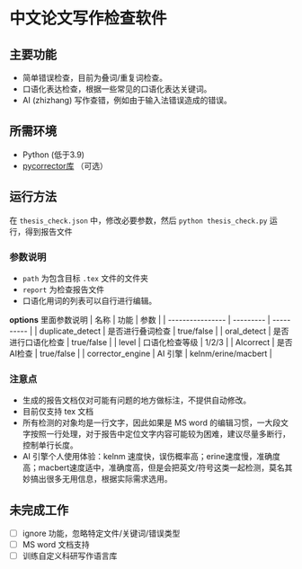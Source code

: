 # 中文论文写作检查软件

## 主要功能
- 简单错误检查，目前为叠词/重复词检查。
- 口语化表达检查，根据一些常见的口语化表达关键词。
- AI (zhizhang) 写作查错，例如由于输入法错误造成的错误。

## 所需环境
- Python (低于3.9)
- [pycorrector库](https://github.com/shibing624/pycorrector) （可选）

## 运行方法

在 ```thesis_check.json``` 中，修改必要参数，然后 ```python thesis_check.py``` 运行，得到报告文件

### 参数说明

- ``path`` 为包含目标 ```.tex``` 文件的文件夹
- ``report`` 为检查报告文件
- 口语化用词的列表可以自行进行编辑。

**options** 里面参数说明
| 名称               | 功能        | 参数         |
| ---------------- | --------- | ---------- |
| duplicate_detect | 是否进行叠词检查  | true/false |
| oral_detect      | 是否进行口语化检查 | true/false |
| level            | 口语化检查等级   | 1/2/3      |
| AIcorrect        | 是否AI检查    | true/false |
| corrector_engine | AI 引擎     | kelnm/erine/macbert      |

### 注意点
- 生成的报告文档仅对可能有问题的地方做标注，不提供自动修改。
- 目前仅支持 tex 文档
- 所有检测的对象均是一行文字，因此如果是 MS word 的编辑习惯，一大段文字按照一行处理，对于报告中定位文字内容可能较为困难，建议尽量多断行，控制单行长度。
- AI 引擎个人使用体验：kelnm 速度快，误伤概率高；erine速度慢，准确度高；macbert速度适中，准确度高，但是会把英文/符号这类一起检测，莫名其妙搞出很多无用信息，根据实际需求选用。

## 未完成工作
- [ ] ignore 功能，忽略特定文件/关键词/错误类型
- [ ] MS word 文档支持
- [ ] 训练自定义科研写作语言库
